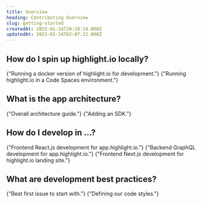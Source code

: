 ```yaml
---
title: Overview
heading: Contributing Overview
slug: getting-started
createdAt: 2023-01-24T20:28:14.000Z
updatedAt: 2023-01-24T02:07:22.000Z
---
```


## How do I spin up highlight.io locally?

<DocsCardGroup>
    <DocsCard title="Local Development Guide." href="../../../../getting-started/self-host/dev-deployment-guide.md">
        {"Running a docker version of highlight.io for development."}
    </DocsCard>
    <DocsCard title="GitHub Code Spaces Guide" href="./code-spaces.md">
        {"Running highlight.io in a Code Spaces environment."}
    </DocsCard>
</DocsCardGroup>

## What is the app architecture?

<DocsCardGroup>
    <DocsCard title="App Architecture" href="./architecture">
        {"Overall architecture guide."}
    </DocsCard>
    <DocsCard title="SDK Design" href="./adding-an-sdk">
        {"Adding an SDK."}
    </DocsCard>
</DocsCardGroup>


## How do I develop in ...?

<DocsCardGroup>
    <DocsCard title="Frontend" href="./frontend">
        {"Frontend React.js development for app.highlight.io."}
    </DocsCard>
    <DocsCard title="Backend" href="./backend">
        {"Backend GraphQL development for app.highlight.io."}
    </DocsCard>
    <DocsCard title="Landing Site" href="./landing-site">
        {"Frontend Next.js development for highlight.io landing site."}
    </DocsCard>
</DocsCardGroup>

## What are development best practices?

<DocsCardGroup>
    <DocsCard title="Starter Tickets" href="./best-first-issue">
        {"Best first issue to start with."}
    </DocsCard>
    <DocsCard title="Code Style" href="./code-style">
        {"Defining our code styles."}
    </DocsCard>
</DocsCardGroup>

